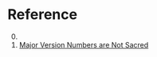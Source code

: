 # Reference

0. []()
0. [Major Version Numbers are Not Sacred](https://tom.preston-werner.com/2022/05/23/major-version-numbers-are-not-sacred.html)

